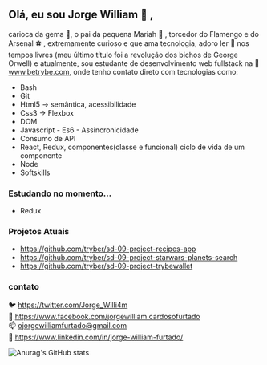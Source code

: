 ## Olá, eu sou Jorge William 👋 ,
carioca da gema 🍳, o pai da pequena Mariah 🍼 , torcedor do Flamengo e do Arsenal ⚽ , extremamente curioso e que ama tecnologia, adoro ler 📖 nos tempos livres (meu último título foi a revolução dos bichos de George Orwell) e
atualmente, sou estudante de desenvolvimento web fullstack na 🔗 www.betrybe.com, onde tenho contato direto com tecnologias como:
- Bash
- Git
- Html5 -> semântica, acessibilidade
- Css3 -> Flexbox
- DOM
- Javascript - Es6 - Assincronicidade
- Consumo de API
- React, Redux, componentes(classe e funcional) ciclo de vida de um componente
- Node
- Softskills

### Estudando no momento...
- Redux

### Projetos Atuais
- https://github.com/tryber/sd-09-project-recipes-app
- https://github.com/tryber/sd-09-project-starwars-planets-search
- https://github.com/tryber/sd-09-project-trybewallet



### contato
🐦 https://twitter.com/Jorge_Willi4m  
🔄 https://www.facebook.com/jorgewilliam.cardosofurtado  
📫 ojorgewilliamfurtado@gmail.com    
🔗 https://www.linkedin.com/in/jorge-william-furtado/  




<!--
**Jorge-William/Jorge-William** is a ✨ _special_ ✨ repository because its `README.md` (this file) appears on your GitHub profile.

Here are some ideas to get you started:

- 🔭 I’m currently working on ...
- 🌱 I’m currently learning ...
- 👯 I’m looking to collaborate on ...
- 🤔 I’m looking for help with ...
- 💬 Ask me about ...

- 😄 Pronouns: ...
- ⚡ Fun fact: ...
-->
![Anurag's GitHub stats](https://github-readme-stats.vercel.app/api?username=jorge-william)
 
